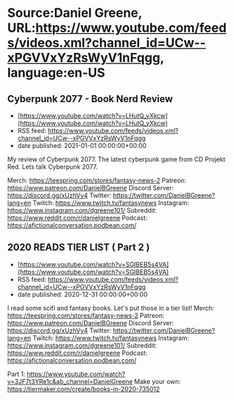 # Source:Daniel Greene, URL:https://www.youtube.com/feeds/videos.xml?channel_id=UCw--xPGVVxYzRsWyV1nFqgg, language:en-US

## Cyberpunk 2077 - Book Nerd Review
 - [https://www.youtube.com/watch?v=LHutQ_yXkcw](https://www.youtube.com/watch?v=LHutQ_yXkcw)
 - RSS feed: https://www.youtube.com/feeds/videos.xml?channel_id=UCw--xPGVVxYzRsWyV1nFqgg
 - date published: 2021-01-01 00:00:00+00:00

My review of Cyberpunk 2077. The latest cyberpunk game from CD Projekt Red. Lets talk Cyberpunk 2077. 

Merch: https://teespring.com/stores/fantasy-news-2
Patreon: https://www.patreon.com/DanielBGreene
Discord Server: https://discord.gg/xUzhVv4
Twitter: https://twitter.com/DanielBGreene?lang=en
Twitch: https://www.twitch.tv/fantasynews
Instagram: https://www.instagram.com/dgreene101/
Subreddit: https://www.reddit.com/r/danielgreene
Podcast: https://afictionalconversation.podbean.com/

## 2020 READS TIER LIST ( Part 2 )
 - [https://www.youtube.com/watch?v=SGIBEB5s4VA](https://www.youtube.com/watch?v=SGIBEB5s4VA)
 - RSS feed: https://www.youtube.com/feeds/videos.xml?channel_id=UCw--xPGVVxYzRsWyV1nFqgg
 - date published: 2020-12-31 00:00:00+00:00

I read some scifi and fantasy books. Let's put those in a tier list! 
Merch: https://teespring.com/stores/fantasy-news-2
Patreon: https://www.patreon.com/DanielBGreene
Discord Server: https://discord.gg/xUzhVv4
Twitter: https://twitter.com/DanielBGreene?lang=en
Twitch: https://www.twitch.tv/fantasynews
Instagram: https://www.instagram.com/dgreene101/
Subreddit: https://www.reddit.com/r/danielgreene
Podcast: https://afictionalconversation.podbean.com/

Part 1: https://www.youtube.com/watch?v=3JF7t3YRe1c&ab_channel=DanielGreene 
Make your own: https://tiermaker.com/create/books-in-2020-735012

